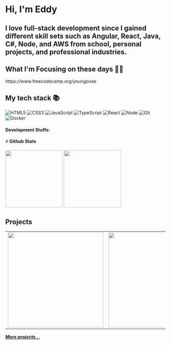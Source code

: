 <h1> Hi, I'm Eddy </h1>
<h2> I love full-stack development since I gained different skill sets such as Angular, React, Java, C#, Node, and AWS from school, personal projects, and professional industries. </h2>

<h2> What I'm Focusing on these days 👨‍💻 </h2>
https://www.freecodecamp.org/youngoose

<h2> My tech stack 📚 </h2>

![HTML5](https://img.shields.io/badge/-HTML5-F05032?style=for-the-badge&logo=html5&logoColor=ffffff)
![CSS3](https://img.shields.io/badge/-CSS3-007ACC?style=for-the-badge&logo=css3)
![JavaScript](https://img.shields.io/badge/-JavaScript-%23F7DF1C?style=for-the-badge&logo=javascript&logoColor=000000&labelColor=%23F7DF1C&color=%23FFCE5A)
![TypeScript](https://img.shields.io/badge/-TypeScript-007ACC?style=for-the-badge&logo=typescript&logoColor=white)
![React](https://img.shields.io/badge/-React-222222?style=for-the-badge&logo=react)
![Node](https://img.shields.io/badge/-Nodejs-43853d?style=for-the-badge&logo=Node.js&logoColor=white)
![Git](https://img.shields.io/badge/-Git-F05032?style=for-the-badge&logo=git&logoColor=ffffff)
![Docker](https://img.shields.io/badge/-Docker-46a2f1?style=for-the-badge&logo=docker&logoColor=ffffff)

#### Development Stuffs:

<b>⚡ Github Stats</b>
<p float="left">
<img height="180em" src="https://github-readme-stats.vercel.app/api?username=youngoose&show_icons=true&hide_border=true&&count_private=true&include_all_commits=true" /> 
<img height="180em" src="https://github-readme-stats.vercel.app/api/top-langs/?username=youngoose&show_icons=true&hide_border=true&layout=compact&langs_count=8"/>
</p>

<h2>Projects</h2>
<table>
  <tbody>
    <tr>
      <td>
        <a href="https://clientpanelprod-83752.firebaseapp.com" title="Angular Client Panel">
          <img align="center" src="https://user-images.githubusercontent.com/29807797/165293350-720511f1-e608-4111-bd52-fa321bf82c67.JPG" width="300" alt-text="Angular Client Panel">
        </a>
      </td>
      <td>
        <a href="https://fs1prod-a9460.firebaseapp.com" title="Angular Item List">
          <img align="center" src="https://user-images.githubusercontent.com/29807797/165294037-2afeb92c-9422-4595-b2c6-feeac6a63fd0.JPG" width="300" alt-text="Angular Item List">
        </a>
      </td>
      <td>
        <a href="https://github.com/youngoose/The_Final_Gamble_Hero" title="The Final Gamble Hero">
          <img align="center" src="https://user-images.githubusercontent.com/29807797/165295122-076e3256-7545-4d95-8fb3-24e3e4f0c5fc.JPG" width="300" alt-text="The Final Gamble Hero">
        </a>
      </td>
    </tr>
  </tbody>
</table>
<b><em><a href="https://github.com/youngoose?tab=repositories">More projects...</a></em></b>
